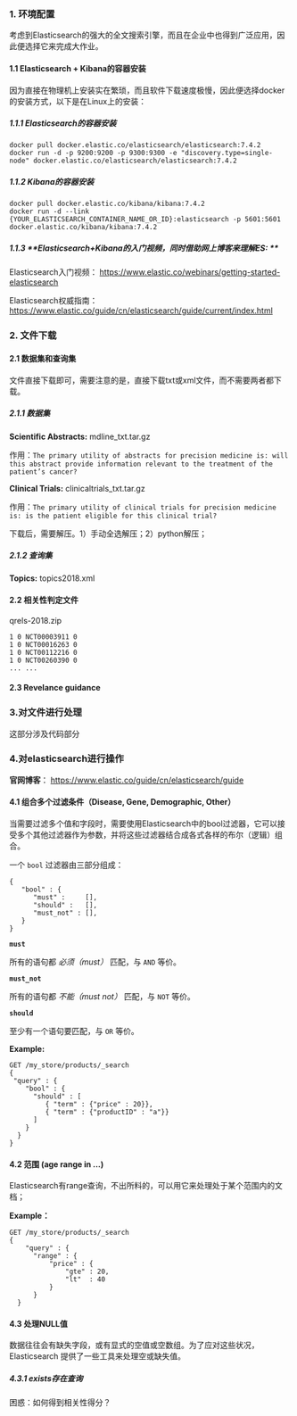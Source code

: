 ### 1. 环境配置

考虑到Elasticsearch的强大的全文搜索引擎，而且在企业中也得到广泛应用，因此便选择它来完成大作业。

#### 1.1 Elasticsearch + Kibana的容器安装

因为直接在物理机上安装实在繁琐，而且软件下载速度极慢，因此便选择docker的安装方式，以下是在Linux上的安装：

##### 1.1.1 **Elasticsearch**的容器安装

```shell
docker pull docker.elastic.co/elasticsearch/elasticsearch:7.4.2
docker run -d -p 9200:9200 -p 9300:9300 -e "discovery.type=single-node" docker.elastic.co/elasticsearch/elasticsearch:7.4.2
```

##### 1.1.2 **Kibana的容器安装**

```shell
docker pull docker.elastic.co/kibana/kibana:7.4.2
docker run -d --link {YOUR_ELASTICSEARCH_CONTAINER_NAME_OR_ID}:elasticsearch -p 5601:5601 docker.elastic.co/kibana/kibana:7.4.2
```

##### 1.1.3 **Elasticsearch+Kibana的入门视频，同时借助网上博客来理解ES: **

Elasticsearch入门视频： https://www.elastic.co/webinars/getting-started-elasticsearch

Elasticsearch权威指南：https://www.elastic.co/guide/cn/elasticsearch/guide/current/index.html



### 2. 文件下载

#### 2.1 数据集和查询集

文件直接下载即可，需要注意的是，直接下载txt或xml文件，而不需要两者都下载。

##### 2.1.1 数据集

**Scientific Abstracts:** mdline_txt.tar.gz

作用：`The primary utility of abstracts for precision medicine is: will this abstract provide information relevant to the treatment of the patient’s cancer?`

**Clinical Trials:** clinicaltrials_txt.tar.gz

作用：`The primary utility of clinical trials for precision medicine is: is the patient eligible for this clinical trial?`

下载后，需要解压。1）手动全选解压；2）python解压；

##### 2.1.2 查询集

**Topics:** topics2018.xml



#### 2.2 相关性判定文件

qrels-2018.zip

```shell
1 0 NCT00003911 0
1 0 NCT00016263 0
1 0 NCT00112216 0
1 0 NCT00260390 0
... ...
```

#### 2.3 Revelance guidance



### 3.对文件进行处理

这部分涉及代码部分



### 4.对elasticsearch进行操作

**官网博客**： https://www.elastic.co/guide/cn/elasticsearch/guide

#### 4.1 组合多个过滤条件（Disease, Gene, Demographic, Other）

当需要过滤多个值和字段时，需要使用Elasticsearch中的bool过滤器，它可以接受多个其他过滤器作为参数，并将这些过滤器结合成各式各样的布尔（逻辑）组合。

一个 `bool` 过滤器由三部分组成：

```shell
{
   "bool" : {
      "must" :     [],
      "should" :   [],
      "must_not" : [],
   }
}
```

**`must`**

所有的语句都 *必须（must）* 匹配，与 `AND` 等价。

**`must_not`**

所有的语句都 *不能（must not）* 匹配，与 `NOT` 等价。

**`should`**

至少有一个语句要匹配，与 `OR` 等价。

**Example:**

```
GET /my_store/products/_search
{
 "query" : {
    "bool" : {
      "should" : [
         { "term" : {"price" : 20}}, 
         { "term" : {"productID" : "a"}} 
      ]
    }
  }
}
```

#### 4.2 范围 (age range in ...)

Elasticsearch有range查询，不出所料的，可以用它来处理处于某个范围内的文档；

**Example：**

```
GET /my_store/products/_search
{
    "query" : {
      "range" : {
          "price" : {
              "gte" : 20,
              "lt"  : 40
          }
      }
  }
```

#### 4.3 处理NULL值

数据往往会有缺失字段，或有显式的空值或空数组。为了应对这些状况，Elasticsearch 提供了一些工具来处理空或缺失值。

##### 4.3.1 exists存在查询



困惑：如何得到相关性得分？



